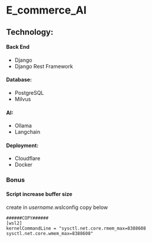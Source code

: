 # E_commerce_AI

## Technology:

#### Back End
- Django
- Django Rest Framework

#### Database:
- PostgreSQL
- Milvus 

#### AI:
- Ollama
- Langchain

#### Deployment:
- Cloudflare
- Docker




### Bonus
#### Script increase buffer size
create in _username_.wslconfig
copy below
```
######COPY######
[wsl2]
kernelCommandLine = "sysctl.net.core.rmem_max=8388608 sysctl.net.core.wmem_max=8388608"
```
